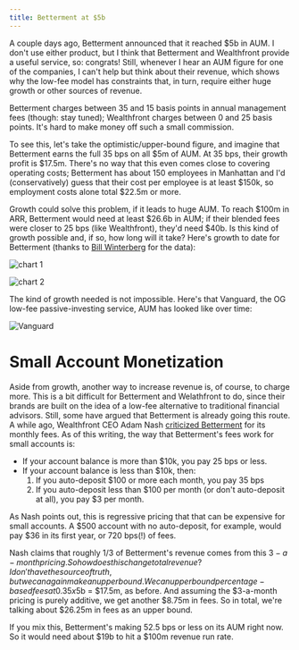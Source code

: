 ```yaml
---
title: Betterment at $5b
---
```


A couple days ago, Betterment announced that it reached $5b in AUM. I don't use either product, but I think that Betterment and Wealthfront provide a useful service, so: congrats! Still, whenever I hear an AUM figure for one of the companies, I can't help but think about their revenue, which shows why the low-fee model has constraints that, in turn, require either huge growth or other sources of revenue.

Betterment charges between 35 and 15 basis points in annual management fees (though: stay tuned); Wealthfront charges between 0 and 25 basis points. It's hard to make money off such a small commission.

To see this, let's take the optimistic/upper-bound figure, and imagine that Betterment earns the full 35 bps on all $5m of AUM. At 35 bps, their growth profit is $17.5m. There's no way that this even comes close to covering operating costs; Betterment has about 150 employees in Manhattan and I'd (conservatively) guess that their cost per employee is at least $150k, so employment costs alone total $22.5m or more.

Growth could solve this problem, if it leads to huge AUM. To reach $100m in ARR, Betterment would need at least $26.6b in AUM; if their blended fees were closer to 25 bps (like Wealthfront), they'd need $40b. Is this kind of growth possible and, if so, how long will it take? Here's growth to date for Betterment (thanks to [Bill Winterberg](http://fppad.com/2015/08/16/wealthfront-and-betterment-aum-growth-chart/) for the data):

![chart 1](http://i.imgur.com/JqUl5Ua.png)

![chart 2](http://i.imgur.com/DWYYvKx.png)

The kind of growth needed is not impossible. Here's that Vanguard, the OG low-fee passive-investing service, AUM has looked like over time:

![Vanguard](https://about.vanguard.com/img_files/who-we-are/remarkable-history/WWA_VAUM.png)

# Small Account Monetization

Aside from growth, another way to increase revenue is, of course, to charge more. This is a bit difficult for Betterment and Welathfront to do, since their brands are built on the idea of a low-fee alternative to traditional financial advisors. Still, some have argued that Betterment is already going this route. A while ago, Wealthfront CEO Adam Nash [criticized  Betterment](https://medium.com/@adamnash/it-s-time-to-kill-the-monthly-fee-for-small-accounts-51d37177bfe7#.xwtpu7nff) for its monthly fees. As of this writing, the way that Betterment's fees work for small accounts is:

* If your account balance is more than $10k, you pay 25 bps or less.
* If your account balance is less than $10k, then:
    1. If you auto-deposit $100 or more each month, you pay 35 bps
    2. If you auto-deposit less than $100 per month (or don't auto-deposit at all), you pay $3 per month.

As Nash points out, this is regressive pricing that that can be expensive for small accounts. A $500 account with no auto-deposit, for example, would pay $36 in its first year, or 720 bps(!) of fees.

Nash claims that roughly 1/3 of Betterment's revenue comes from this $3-a-month pricing. So how does this change total revenue? I don't have the source of truth, but we can again make an upper bound. We can upper bound percentage-based fees at 0.35x$5b = $17.5m, as before. And assuming the $3-a-month pricing is purely additive, we get another $8.75m in fees. So in total, we're talking about $26.25m in fees as an upper bound.

If you mix this, Betterment's making 52.5 bps or less on its AUM right now. So it would need about $19b to hit a $100m revenue run rate.

